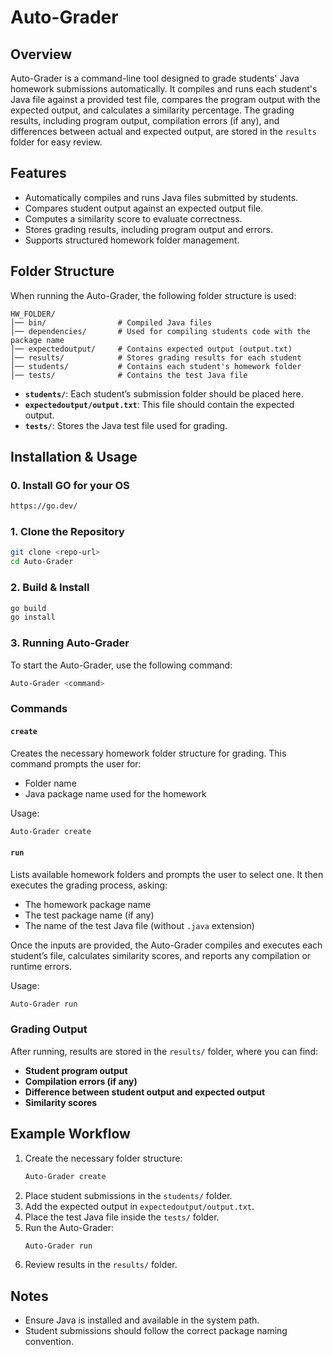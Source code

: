 # Auto-Grader

## Overview
Auto-Grader is a command-line tool designed to grade students' Java homework submissions automatically. It compiles and runs each student's Java file against a provided test file, compares the program output with the expected output, and calculates a similarity percentage. The grading results, including program output, compilation errors (if any), and differences between actual and expected output, are stored in the `results` folder for easy review.

## Features
- Automatically compiles and runs Java files submitted by students.
- Compares student output against an expected output file.
- Computes a similarity score to evaluate correctness.
- Stores grading results, including program output and errors.
- Supports structured homework folder management.

## Folder Structure
When running the Auto-Grader, the following folder structure is used:
```
HW_FOLDER/
│── bin/                # Compiled Java files
│── dependencies/       # Used for compiling students code with the package name
│── expectedoutput/     # Contains expected output (output.txt)
│── results/            # Stores grading results for each student
│── students/           # Contains each student's homework folder
│── tests/              # Contains the test Java file
```
- **`students/`**: Each student’s submission folder should be placed here.
- **`expectedoutput/output.txt`**: This file should contain the expected output.
- **`tests/`**: Stores the Java test file used for grading.

## Installation & Usage

### 0. Install GO for your OS
```sh
https://go.dev/ 
```

### 1. Clone the Repository
```sh
git clone <repo-url>
cd Auto-Grader
```

### 2. Build & Install
```sh
go build
go install
```

### 3. Running Auto-Grader
To start the Auto-Grader, use the following command:
```sh
Auto-Grader <command>
```

### Commands
#### `create`
Creates the necessary homework folder structure for grading. This command prompts the user for:
- Folder name
- Java package name used for the homework

Usage:
```sh
Auto-Grader create
```

#### `run`
Lists available homework folders and prompts the user to select one. It then executes the grading process, asking:
- The homework package name
- The test package name (if any)
- The name of the test Java file (without `.java` extension)

Once the inputs are provided, the Auto-Grader compiles and executes each student’s file, calculates similarity scores, and reports any compilation or runtime errors.

Usage:
```sh
Auto-Grader run
```

### Grading Output
After running, results are stored in the `results/` folder, where you can find:
- **Student program output**
- **Compilation errors (if any)**
- **Difference between student output and expected output**
- **Similarity scores**

## Example Workflow
1. Create the necessary folder structure:
   ```sh
   Auto-Grader create
   ```
2. Place student submissions in the `students/` folder.
3. Add the expected output in `expectedoutput/output.txt`.
4. Place the test Java file inside the `tests/` folder.
5. Run the Auto-Grader:
   ```sh
   Auto-Grader run
   ```
6. Review results in the `results/` folder.

## Notes
- Ensure Java is installed and available in the system path.
- Student submissions should follow the correct package naming convention.

